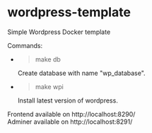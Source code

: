 # wordpress-template
Simple Wordpress Docker template

Commands:
 - >make db
   > 
    Create database with name "wp_database".


 - >make wpi
   > 
    Install latest version of wordpress.

Frontend available on http://localhost:8290/  
Adminer available on http://localhost:8291/
